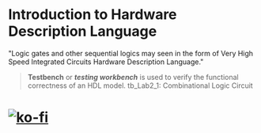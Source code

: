 # Introduction to Hardware Description Language
"Logic gates and other sequential logics may seen in the form of Very High Speed Integrated Circuits Hardware Description Language."

> **Testbench** or **_testing workbench_** is used to verify the functional correctness of an HDL model.
tb_Lab2_1: Combinational Logic Circuit

# [![ko-fi](https://ko-fi.com/img/githubbutton_sm.svg)](https://ko-fi.com/J3J123MH0)
